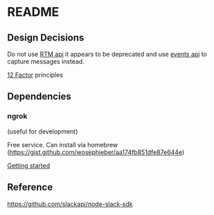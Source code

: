 # README

## Design Decisions

Do not use [RTM api](https://slack.dev/node-slack-sdk/rtm-api) it appears to be deprecated and use [events api](https://slack.dev/node-slack-sdk/events-api) to capture messages instead.

[12 Factor](https://12factor.net/) principles

## Dependencies

### ngrok

(useful for development)

Free service. Can install via homebrew (https://gist.github.com/wosephjeber/aa174fb851dfe87e644e)

[Getting started](https://dashboard.ngrok.com/get-started)

## Reference

https://github.com/slackapi/node-slack-sdk